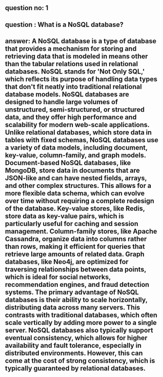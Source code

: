 
## question no: 1

## question : What is a NoSQL database?

## answer: A NoSQL database is a type of database that provides a mechanism for storing and retrieving data that is modeled in means other than the tabular relations used in relational databases. NoSQL stands for 'Not Only SQL,' which reflects its purpose of handling data types that don't fit neatly into traditional relational database models. NoSQL databases are designed to handle large volumes of unstructured, semi-structured, or structured data, and they offer high performance and scalability for modern web-scale applications. Unlike relational databases, which store data in tables with fixed schemas, NoSQL databases use a variety of data models, including document, key-value, column-family, and graph models. Document-based NoSQL databases, like MongoDB, store data in documents that are JSON-like and can have nested fields, arrays, and other complex structures. This allows for a more flexible data schema, which can evolve over time without requiring a complete redesign of the database. Key-value stores, like Redis, store data as key-value pairs, which is particularly useful for caching and session management. Column-family stores, like Apache Cassandra, organize data into columns rather than rows, making it efficient for queries that retrieve large amounts of related data. Graph databases, like Neo4j, are optimized for traversing relationships between data points, which is ideal for social networks, recommendation engines, and fraud detection systems. The primary advantage of NoSQL databases is their ability to scale horizontally, distributing data across many servers. This contrasts with traditional databases, which often scale vertically by adding more power to a single server. NoSQL databases also typically support eventual consistency, which allows for higher availability and fault tolerance, especially in distributed environments. However, this can come at the cost of strong consistency, which is typically guaranteed by relational databases.
  